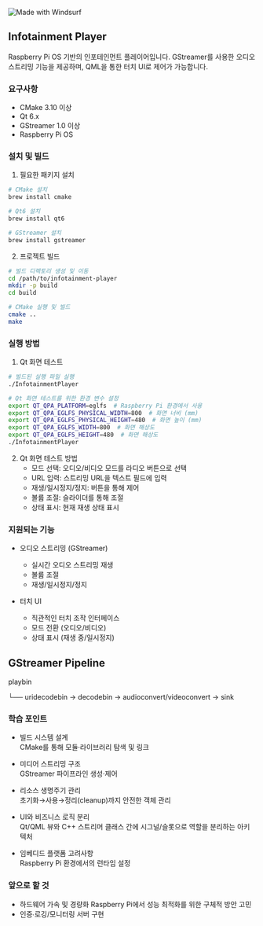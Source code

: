 [//]: # (Windsurf 프로젝트)
![Made with Windsurf](https://img.shields.io/badge/Made%20with-Windsurf-blueviolet)


## Infotainment Player

Raspberry Pi OS 기반의 인포테인먼트 플레이어입니다. GStreamer를 사용한 오디오 스트리밍 기능을 제공하며, QML을 통한 터치 UI로 제어가 가능합니다.

### 요구사항

- CMake 3.10 이상
- Qt 6.x
- GStreamer 1.0 이상
- Raspberry Pi OS

### 설치 및 빌드

1. 필요한 패키지 설치
```bash
# CMake 설치
brew install cmake

# Qt6 설치
brew install qt6

# GStreamer 설치
brew install gstreamer

```

2. 프로젝트 빌드
```bash
# 빌드 디렉토리 생성 및 이동
cd /path/to/infotainment-player
mkdir -p build
cd build

# CMake 실행 및 빌드
cmake ..
make
```

### 실행 방법

1. Qt 화면 테스트
```bash
# 빌드된 실행 파일 실행
./InfotainmentPlayer

# Qt 화면 테스트를 위한 환경 변수 설정
export QT_QPA_PLATFORM=eglfs  # Raspberry Pi 환경에서 사용
export QT_QPA_EGLFS_PHYSICAL_WIDTH=800  # 화면 너비 (mm)
export QT_QPA_EGLFS_PHYSICAL_HEIGHT=480  # 화면 높이 (mm)
export QT_QPA_EGLFS_WIDTH=800  # 화면 해상도
export QT_QPA_EGLFS_HEIGHT=480  # 화면 해상도
./InfotainmentPlayer
```

2. Qt 화면 테스트 방법
   - 모드 선택: 오디오/비디오 모드를 라디오 버튼으로 선택
   - URL 입력: 스트리밍 URL을 텍스트 필드에 입력
   - 재생/일시정지/정지: 버튼을 통해 제어
   - 볼륨 조절: 슬라이더를 통해 조절
   - 상태 표시: 현재 재생 상태 표시

### 지원되는 기능

- 오디오 스트리밍 (GStreamer)
  - 실시간 오디오 스트리밍 재생
  - 볼륨 조절
  - 재생/일시정지/정지

- 터치 UI
  - 직관적인 터치 조작 인터페이스
  - 모드 전환 (오디오/비디오)
  - 상태 표시 (재생 중/일시정지)

## GStreamer Pipeline

playbin

 └── uridecodebin → decodebin → audioconvert/videoconvert → sink

### 학습 포인트

- 빌드 시스템 설계   
CMake를 통해 모듈·라이브러리 탐색 및 링크

- 미디어 스트리밍 구조   
GStreamer 파이프라인 생성·제어

- 리소스 생명주기 관리   
초기화→사용→정리(cleanup)까지 안전한 객체 관리

- UI와 비즈니스 로직 분리   
Qt/QML 뷰와 C++ 스트리머 클래스 간에 시그널/슬롯으로 역할을 분리하는 아키텍처

- 임베디드 플랫폼 고려사항   
Raspberry Pi 환경에서의 런타임 설정

### 앞으로 할 것

- 하드웨어 가속 및 경량화
  Raspberry Pi에서 성능 최적화를 위한 구체적 방안 고민
- 인증∙로깅/모니터링 서버 구현